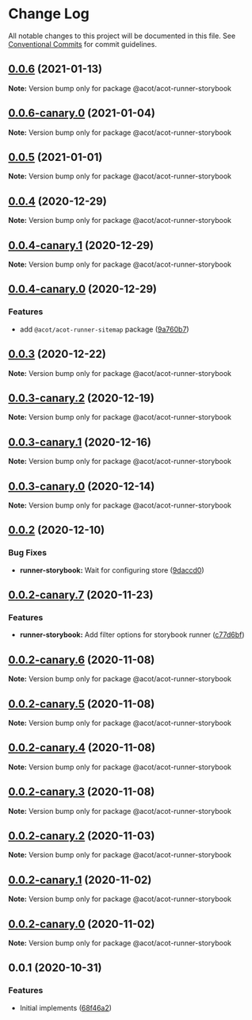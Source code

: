 # Change Log

All notable changes to this project will be documented in this file.
See [Conventional Commits](https://conventionalcommits.org) for commit guidelines.

## [0.0.6](https://github.com/acot-a11y/acot/compare/@acot/acot-runner-storybook@0.0.6-canary.0...@acot/acot-runner-storybook@0.0.6) (2021-01-13)

**Note:** Version bump only for package @acot/acot-runner-storybook

## [0.0.6-canary.0](https://github.com/acot-a11y/acot/compare/@acot/acot-runner-storybook@0.0.5...@acot/acot-runner-storybook@0.0.6-canary.0) (2021-01-04)

**Note:** Version bump only for package @acot/acot-runner-storybook

## [0.0.5](https://github.com/acot-a11y/acot/compare/@acot/acot-runner-storybook@0.0.4...@acot/acot-runner-storybook@0.0.5) (2021-01-01)

**Note:** Version bump only for package @acot/acot-runner-storybook

## [0.0.4](https://github.com/acot-a11y/acot/compare/@acot/acot-runner-storybook@0.0.4-canary.1...@acot/acot-runner-storybook@0.0.4) (2020-12-29)

**Note:** Version bump only for package @acot/acot-runner-storybook

## [0.0.4-canary.1](https://github.com/acot-a11y/acot/compare/@acot/acot-runner-storybook@0.0.4-canary.0...@acot/acot-runner-storybook@0.0.4-canary.1) (2020-12-29)

**Note:** Version bump only for package @acot/acot-runner-storybook

## [0.0.4-canary.0](https://github.com/acot-a11y/acot/compare/@acot/acot-runner-storybook@0.0.3...@acot/acot-runner-storybook@0.0.4-canary.0) (2020-12-29)

### Features

- add `@acot/acot-runner-sitemap` package ([9a760b7](https://github.com/acot-a11y/acot/commit/9a760b787df44a0febac52ccb254073179786306))

## [0.0.3](https://github.com/acot-a11y/acot/compare/@acot/acot-runner-storybook@0.0.3-canary.2...@acot/acot-runner-storybook@0.0.3) (2020-12-22)

**Note:** Version bump only for package @acot/acot-runner-storybook

## [0.0.3-canary.2](https://github.com/acot-a11y/acot/compare/@acot/acot-runner-storybook@0.0.3-canary.1...@acot/acot-runner-storybook@0.0.3-canary.2) (2020-12-19)

**Note:** Version bump only for package @acot/acot-runner-storybook

## [0.0.3-canary.1](https://github.com/acot-a11y/acot/compare/@acot/acot-runner-storybook@0.0.3-canary.0...@acot/acot-runner-storybook@0.0.3-canary.1) (2020-12-16)

**Note:** Version bump only for package @acot/acot-runner-storybook

## [0.0.3-canary.0](https://github.com/acot-a11y/acot/compare/@acot/acot-runner-storybook@0.0.2...@acot/acot-runner-storybook@0.0.3-canary.0) (2020-12-14)

**Note:** Version bump only for package @acot/acot-runner-storybook

## [0.0.2](https://github.com/acot-a11y/acot/compare/@acot/acot-runner-storybook@0.0.2-canary.7...@acot/acot-runner-storybook@0.0.2) (2020-12-10)

### Bug Fixes

- **runner-storybook:** Wait for configuring store ([9daccd0](https://github.com/acot-a11y/acot/commit/9daccd0ca48ea1f7ab0a7b543e45fa685925dafa))

## [0.0.2-canary.7](https://github.com/acot-a11y/acot/compare/@acot/acot-runner-storybook@0.0.2-canary.6...@acot/acot-runner-storybook@0.0.2-canary.7) (2020-11-23)

### Features

- **runner-storybook:** Add filter options for storybook runner ([c77d6bf](https://github.com/acot-a11y/acot/commit/c77d6bf50a1bddbbd1021c7b71d00e1652376b11))

## [0.0.2-canary.6](https://github.com/acot-a11y/acot/compare/@acot/acot-runner-storybook@0.0.2-canary.5...@acot/acot-runner-storybook@0.0.2-canary.6) (2020-11-08)

**Note:** Version bump only for package @acot/acot-runner-storybook

## [0.0.2-canary.5](https://github.com/acot-a11y/acot/compare/@acot/acot-runner-storybook@0.0.2-canary.4...@acot/acot-runner-storybook@0.0.2-canary.5) (2020-11-08)

**Note:** Version bump only for package @acot/acot-runner-storybook

## [0.0.2-canary.4](https://github.com/acot-a11y/acot/compare/@acot/acot-runner-storybook@0.0.2-canary.3...@acot/acot-runner-storybook@0.0.2-canary.4) (2020-11-08)

**Note:** Version bump only for package @acot/acot-runner-storybook

## [0.0.2-canary.3](https://github.com/acot-a11y/acot/compare/@acot/acot-runner-storybook@0.0.2-canary.2...@acot/acot-runner-storybook@0.0.2-canary.3) (2020-11-08)

**Note:** Version bump only for package @acot/acot-runner-storybook

## [0.0.2-canary.2](https://github.com/acot-a11y/acot/compare/@acot/acot-runner-storybook@0.0.2-canary.1...@acot/acot-runner-storybook@0.0.2-canary.2) (2020-11-03)

**Note:** Version bump only for package @acot/acot-runner-storybook

## [0.0.2-canary.1](https://github.com/acot-a11y/acot/compare/@acot/acot-runner-storybook@0.0.2-canary.0...@acot/acot-runner-storybook@0.0.2-canary.1) (2020-11-02)

**Note:** Version bump only for package @acot/acot-runner-storybook

## [0.0.2-canary.0](https://github.com/acot-a11y/acot/compare/@acot/acot-runner-storybook@0.0.1...@acot/acot-runner-storybook@0.0.2-canary.0) (2020-11-02)

**Note:** Version bump only for package @acot/acot-runner-storybook

## 0.0.1 (2020-10-31)

### Features

- Initial implements ([68f46a2](https://github.com/acot-a11y/acot/commit/68f46a250de7793795678ece40d23d927ddd075c))
